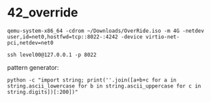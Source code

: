 # 42_override

```
qemu-system-x86_64 -cdrom ~/Downloads/OverRide.iso -m 4G -netdev user,id=net0,hostfwd=tcp::8022-:4242 -device virtio-net-pci,netdev=net0
```

```
ssh level00@127.0.0.1 -p 8022 
```

pattern generator:
```
python -c "import string; print(''.join([a+b+c for a in string.ascii_lowercase for b in string.ascii_uppercase for c in string.digits])[:200])"
```